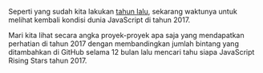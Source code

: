 Seperti yang sudah kita lakukan [tahun lalu](/2016/en), sekarang waktunya untuk melihat kembali kondisi dunia JavaScript di tahun 2017.

Mari kita lihat secara angka proyek-proyek apa saja yang mendapatkan perhatian di tahun 2017 dengan membandingkan jumlah bintang yang ditambahkan di GitHub selama 12 bulan lalu mencari tahu siapa JavaScript Rising Stars tahun 2017. 